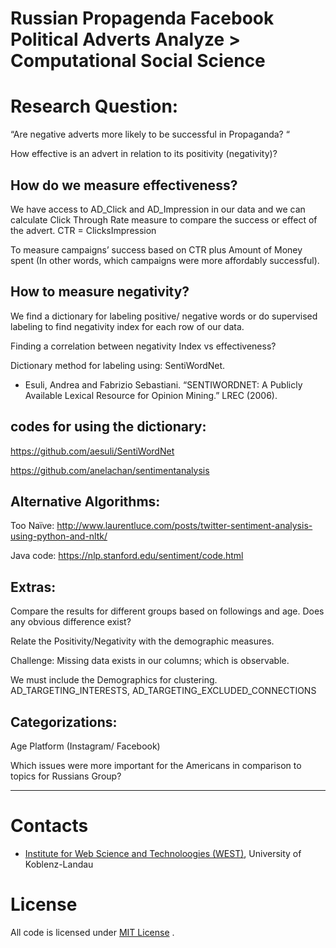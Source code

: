# Russian Propagenda Facebook Political Adverts Analyze > Computational Social Science

# Research Question:

“Are negative adverts more likely to be successful in Propaganda? “

How effective is an advert in relation to its positivity (negativity)?


## How do we measure effectiveness?

We have access to AD_Click and AD_Impression in our data and we can calculate Click Through Rate measure to compare the success or effect of the advert.
CTR = ClicksImpression

To measure campaigns’ success based on CTR  plus Amount of Money spent (In other words, which campaigns were more affordably successful).


## How to measure negativity?

We find a dictionary for labeling positive/ negative words or do supervised labeling to find negativity index for each row of our data. 


Finding a correlation between negativity Index vs effectiveness?  

Dictionary method for labeling using: SentiWordNet.

* Esuli, Andrea and Fabrizio Sebastiani. “SENTIWORDNET: A Publicly Available Lexical Resource for Opinion Mining.” LREC (2006).


## codes for using the dictionary:
https://github.com/aesuli/SentiWordNet

https://github.com/anelachan/sentimentanalysis


## Alternative Algorithms:

Too Naïve:
http://www.laurentluce.com/posts/twitter-sentiment-analysis-using-python-and-nltk/

Java code:
https://nlp.stanford.edu/sentiment/code.html


## Extras:

Compare the results for different groups based on followings and age. Does any obvious difference exist? 

Relate the Positivity/Negativity with the demographic measures.

Challenge:  Missing data exists in our columns; which is observable.

We must include the Demographics for clustering.
AD_TARGETING_INTERESTS, AD_TARGETING_EXCLUDED_CONNECTIONS

## Categorizations:

Age 
Platform (Instagram/ Facebook)

Which issues were more important for the Americans in comparison to topics for	 Russians Group? 


--------------------------------------------------------------------------------------------------------------------------------

# Contacts

* [Institute for Web Science and Technoloogies (WEST)](https://west.uni-koblenz.de), University of Koblenz-Landau


# License
All code is licensed under [MIT License](https://opensource.org/licenses/MIT) .
